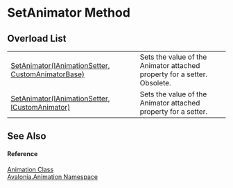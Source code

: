 # SetAnimator Method


## Overload List
<table>
<tr>
<td><a href="M_Avalonia_Animation_Animation_SetAnimator">SetAnimator(IAnimationSetter, CustomAnimatorBase)</a></td>
<td>Sets the value of the Animator attached property for a setter.<br />Obsolete.</td>
</tr>
<tr>
<td><a href="M_Avalonia_Animation_Animation_SetAnimator_1">SetAnimator(IAnimationSetter, ICustomAnimator)</a></td>
<td>Sets the value of the Animator attached property for a setter.</td>
</tr>
</table>

## See Also


#### Reference
<a href="T_Avalonia_Animation_Animation">Animation Class</a>  
<a href="N_Avalonia_Animation">Avalonia.Animation Namespace</a>  
